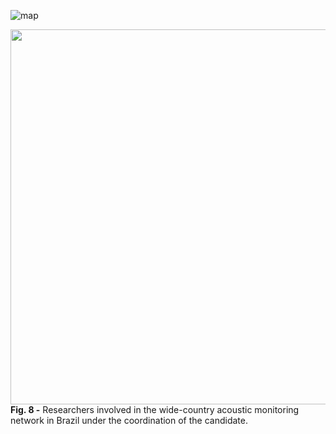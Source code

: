 ![map](https://user-images.githubusercontent.com/49490001/115522407-5def0a00-a28c-11eb-85ba-91d1d4705dd8.jpeg)

<img src="https://user-images.githubusercontent.com/73111079/106896243-98b3be00-66f1- 11eb-8b8b-9a52c10615c1.png" width="600">
<div id="fig-caption">
<b> Fig. 8 -</b> Researchers involved in the wide-country acoustic monitoring network in Brazil under the coordination of the candidate.
</div>
